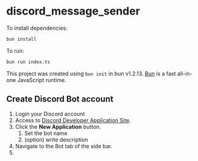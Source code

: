 # discord_message_sender

To install dependencies:

```bash
bun install
```

To run:

```bash
bun run index.ts
```

This project was created using `bun init` in bun v1.2.13. [Bun](https://bun.sh) is a fast all-in-one JavaScript runtime.

## Create Discord Bot account

1. Login your Discord account
2. Access to [Discord Developer Application Site](https://discord.com/developers/applications).
3. Click the **New Application** button.
   1. Set the bot name
   2. (option) write description
4. Navigate to the Bot tab of the side bar.
5.
